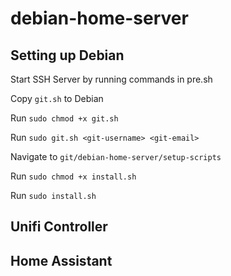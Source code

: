 # debian-home-server

## Setting up Debian

Start SSH Server by running commands in pre.sh

Copy `git.sh` to Debian

Run `sudo chmod +x git.sh`

Run `sudo git.sh <git-username> <git-email>`

Navigate to `git/debian-home-server/setup-scripts`

Run `sudo chmod +x install.sh`

Run `sudo install.sh`

## Unifi Controller

## Home Assistant